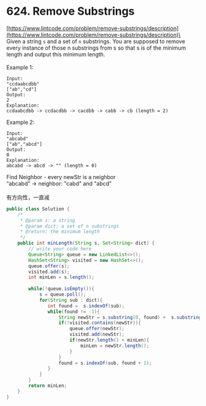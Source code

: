 # 624. Remove Substrings

[https://www.lintcode.com/problem/remove-substrings/description](https://www.lintcode.com/problem/remove-substrings/description)\
\
Given a string `s` and a set of `n` substrings. You are supposed to remove every instance of those n substrings from s so that s is of the minimum length and output this minimum length.\
\
Example 1:

```
Input:
"ccdaabcdbb"
["ab","cd"]
Output:
2
Explanation: 
ccdaabcdbb -> ccdacdbb -> cacdbb -> cabb -> cb (length = 2)
```

Example 2:

```
Input:
"abcabd"
["ab","abcd"]
Output:
0
Explanation: 
abcabd -> abcd -> "" (length = 0)
```

Find Neighbor - every newStr is a neighbor\
“abcabd” -> neighbor: "cabd" and "abcd"\
\
有方向性，一直减

```java
public class Solution {
    /*
     * @param s: a string
     * @param dict: a set of n substrings
     * @return: the minimum length
     */
    public int minLength(String s, Set<String> dict) {
        // write your code here
        Queue<String> queue = new LinkedList<>();
        HashSet<String> visited = new HashSet<>();
        queue.offer(s);
        visited.add(s);
        int minLen = s.length();
        
        while(!queue.isEmpty()){
            s = queue.poll();
            for(String sub : dict){
               int found =  s.indexOf(sub);
               while(found != -1){
                   String newStr = s.substring(0, found) +  s.substring(found + sub.length(), s.length());
                   if(!visited.contains(newStr)){
                       queue.offer(newStr);
                       visited.add(newStr);
                       if(newStr.length() < minLen){
                           minLen = newStr.length();
                       }
                   }
                   found = s.indexOf(sub, found + 1);
               }
            }
        }
        return minLen;
    }
}
```
